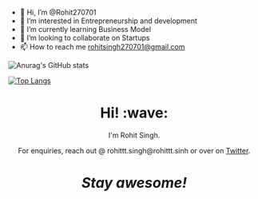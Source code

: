 - 👋 Hi, I’m @Rohit270701
- 👀 I’m interested in Entrepreneurship and development
- 🌱 I’m currently learning Business Model
- 💞️ I’m looking to collaborate on Startups
- 📫 How to reach me rohitsingh270701@gmail.com


![Anurag's GitHub stats](https://github-readme-stats.vercel.app/api?username=rohitttsingh&show_icons=true&theme=radical)


[![Top Langs](https://github-readme-stats.vercel.app/api/top-langs/?username=rohitttsingh&layout=compact)](https://github.com/rohitttsingh/github-readme-stats)

<!---
Rohit270701/Rohit270701 is a ✨ special ✨ repository because its `README.md` (this file) appears on your GitHub profile.
You can click the Preview link to take a look at your changes.
--->

<h1 align='center'> Hi! :wave:</h1>
<p align='center'>
I'm Rohit Singh.
</p>
<p align='center'>For enquiries, reach out @ rohittt.singh@rohittt.sinh or over on <a href="https://twitter.com/rohittt.singh">Twitter</a>.</p>

<h1 align='center'><i>Stay awesome!</i></h1>
